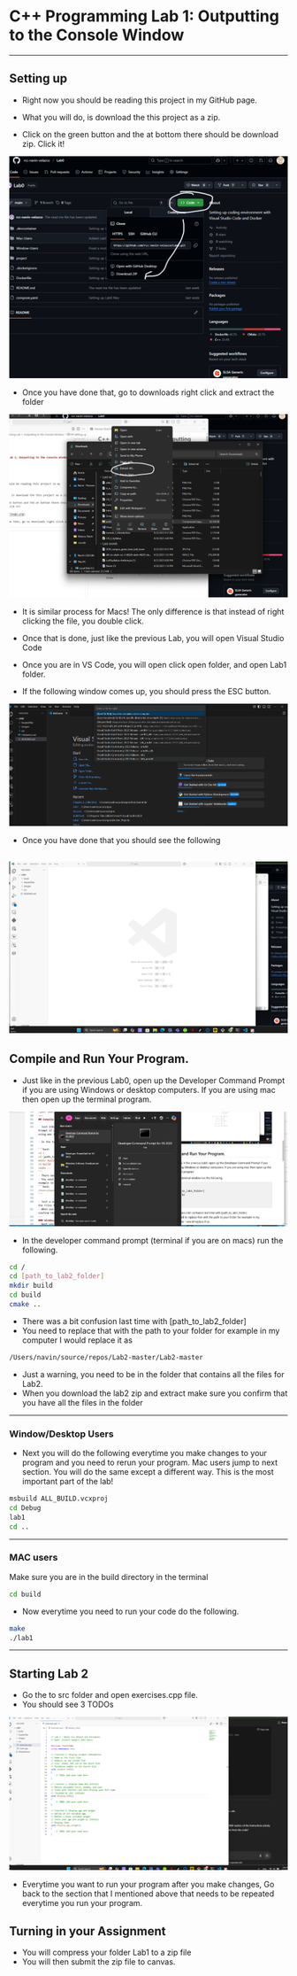 




# C++ Programming Lab 1: Outputting to the Console Window


---

## Setting up 


- Right now you should be reading this project in my GitHub page.

- What you will do, is download the this project as a zip.

- Click on the green button and the at bottom there should be download zip. Click it!

![alt text](images/image.png)

- Once you have done that, go to downloads right click and extract the folder

![alt text](images/image2.png)

- It is similar process for Macs! The only difference is that instead of right clicking the file, you double click.



- Once that is done, just like the previous Lab, you will open Visual Studio Code
- Once you are in VS Code, you will open click open folder, and open Lab1 folder. 
- If the following window comes up, you should press the ESC button.

![alt text](images/image13.png)


- Once you have done that you should see the following

![alt text](images/image4.png)
---
## Compile and Run Your Program.

- Just like in the previous Lab0, open up the Developer Command Prompt if you are using Windows or desktop computers. If you are using mac then open up the terminal program.

![alt text](images/image14.png)

- In the developer command prompt (terminal if you are on macs) run the following.

```bash
cd /
cd [path_to_lab2_folder]
mkdir build
cd build
cmake ..
```
- There was a bit confusion last time with [path_to_lab2_folder]
- You need to replace that with the path to your folder for example in my computer I would replace it as
```bash
/Users/navin/source/repos/Lab2-master/Lab2-master
```

- Just a warning, you need to be in the folder that contains all the files for Lab2.
- When you download the lab2 zip and extract make sure you confirm that you have all the files in the folder
---
### Window/Desktop Users
- Next you will do the following everytime you make changes to your program and you need to rerun your program. Mac users jump to next section. You will do the same except a different way. This is the most important part of the lab!

```bash
msbuild ALL_BUILD.vcxproj
cd Debug
lab1
cd ..
```
---
### MAC users

Make sure you are in the build directory in the terminal

```bash
cd build
```
- Now everytime you need to run your code do the following.
```bash 
make
./lab1
```
---
## Starting Lab 2

- Go the to src folder and open exercises.cpp file.
- You should see 3 TODOs

![alt text](images/image5.png)

- Everytime you want to run your program after you make changes,
Go back to the section that I mentioned above that needs to be repeated everytime you run your program.


## Turning in your Assignment

- You will compress your folder Lab1 to a zip file
- You will then submit the zip file to canvas.